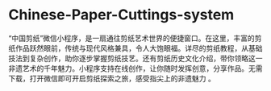 # Chinese-Paper-Cuttings-system
“中国剪纸”微信小程序，是一扇通往剪纸艺术世界的便捷窗口。在这里，丰富的剪纸作品跃然眼前，传统与现代风格兼具，令人大饱眼福。详尽的剪纸教程，从基础技法到复杂创作，助你逐步掌握剪纸技艺。还有剪纸历史文化介绍，带你领略这一非遗艺术的千年魅力。小程序支持在线创作，让你随时发挥创意，分享作品。无需下载，打开微信即可开启剪纸探索之旅，感受指尖上的非遗魅力 。 
